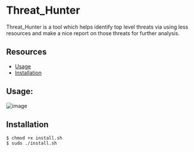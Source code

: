 # Threat_Hunter
Threat_Hunter is a tool which helps identify top level threats via using less resources and make a nice report on those threats for further analysis.

## Resources

* [Usage](#Usage)
* [Installation](#Installation)

## Usage:

 ![image]( https://j.gifs.com/r8jnMk.gif)


## Installation

```
$ chmod +x install.sh
$ sudo ./install.sh
